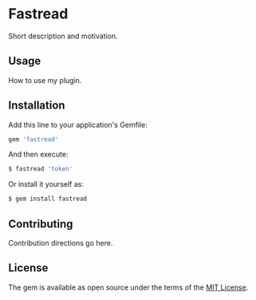 # Fastread
Short description and motivation.

## Usage
How to use my plugin.

## Installation
Add this line to your application's Gemfile:

```ruby
gem 'fastread'
```

And then execute:
```bash
$ fastread 'token'
```

Or install it yourself as:
```bash
$ gem install fastread
```

## Contributing
Contribution directions go here.

## License
The gem is available as open source under the terms of the [MIT License](http://opensource.org/licenses/MIT).
